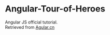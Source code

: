 # Angular-Tour-of-Heroes
Angular JS official tutorial. <br/>
Retrieved from [Agular.cn](https://angular.cn/docs/ts/latest/tutorial/toh-pt1.html)
